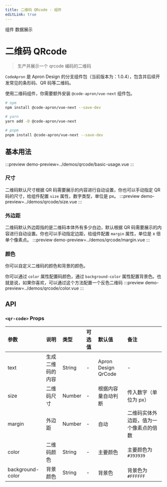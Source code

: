 ```yaml
---
title: 二维码 QRcode - 组件
editLink: true
---
```


<ap-breadcrumb>
  <ap-breadcrumb-item>组件</ap-breadcrumb-item>
  <ap-breadcrumb-item>数据展示</ap-breadcrumb-item>
</ap-breadcrumb>

# 二维码 QRcode
> 生产并展示一个 qrcode 编码的二维码

`CodeApron` 是 Apron Design 的分支组件包（当前版本为：1.0.4），包含并后续开发常见的条形码、QR 码等二维码。

使用二维码组件，你需要额外安装 `@code-apron/vue-next` 组件包。
```bash
# npm
npm install @code-apron/vue-next --save-dev

# yarn
yarn add -D @code-apron/vue-next

# pnpm
pnpm install @code-apron/vue-next --save-dev
```

## 基本用法
:::preview
demo-preview=../demos/qrcode/basic-usage.vue
:::

### 尺寸
二维码默认尺寸根据 QR 码需要展示的内容进行自动设置，你也可以手动指定 QR 码的尺寸，给组件配置 `size` 属性，数字类型，单位是 px。
:::preview
demo-preview=../demos/qrcode/size.vue
:::

### 外边距
二维码默认外边距指的是二维码本体外有多少白边，默认根据 QR 码需要展示的内容进行自动设置。你也可以手动指定边距，给组件配置 `margin` 属性，单位是 x 倍单个像素点。
:::preview
demo-preview=../demos/qrcode/margin.vue
:::

### 颜色
你可以自定义二维码的颜色和背景的颜色。

你可以通过 `color` 属性配置码颜色，通过 `background-color` 属性配置背景色。也就是说，如果你喜欢，可以通过这个方法配置一个反色二维码
:::preview
demo-preview=../demos/qrcode/color.vue
:::

## API
### `<qr-code>` Props

| 参数 | 说明 | 类型 | 可选值 | 默认值 | 备注 |
| :----- | :----- | :----- | :----- | :----- | :----- |
| text | 生成二维码的内容 | String | - | Apron Design QrCode | - |
| size | 二维码尺寸 | Number | - | 根据内容量自动判断 | 传入数字（单位为 px） |
| margin | 外边距 | Number | - | 自动 | 二维码实体外边距，值为一个像素点的倍数 |
| color | 二维码颜色 | String | - | 主要颜色 | 主要颜色为 `#393939` |
| background-color | 背景颜色 | String | - | 背景色 | 背景色为 `#FFFFFF` |
